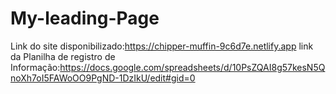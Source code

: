 # My-leading-Page

Link do site disponibilizado:https://chipper-muffin-9c6d7e.netlify.app
link da Planilha de registro de Informação:https://docs.google.com/spreadsheets/d/10PsZQAI8g57kesN5QnoXh7oI5FAWoOO9PgND-1DzIkU/edit#gid=0
